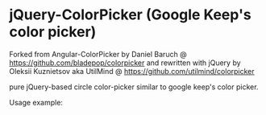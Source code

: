 # jQuery-ColorPicker (Google Keep's color picker)
Forked from Angular-ColorPicker by Daniel Baruch @ https://github.com/bladepop/colorpicker
and rewritten with jQuery by Oleksii Kuznietsov aka UtilMind @ https://github.com/utilmind/colorpicker

pure jQuery-based circle color-picker similar to google keep's color picker.

Usage example:
